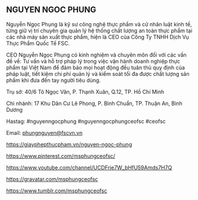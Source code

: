 ## NGUYEN NGOC PHUNG

Nguyễn Ngọc Phụng là kỹ sư công nghệ thực phẩm và cử nhân luật kinh tế, từng giữ vị trí chuyên gia quản lý hệ thống chất lượng an toàn thực phẩm tại các nhà máy sản xuất thực phẩm, hiện là CEO của Công Ty TNHH Dịch Vụ Thực Phẩm Quốc Tế FSC.

CEO Nguyễn Ngọc Phụng có kinh nghiệm và chuyên môn đối với các vấn đề về: Tư vấn và hỗ trợ pháp lý trong việc vận hành doanh nghiệp thực phẩm tại Việt Nam để đảm bảo mọi hoạt động đều tuân thủ quy định của pháp luật, tiết kiệm chi phí quản lý và kiểm soát tối đa được chất lượng sản phẩm khi đưa đến tay người tiêu dùng.

Trụ sở: 40/6 Tô Ngọc Vân, P. Thạnh Xuân, Q.12, TP. Hồ Chí Minh

Chi nhánh: 17 Khu Dân Cư Lê Phong, P. Bình Chuẩn, TP. Thuận An, Bình Dương

Hastag: #nguyenngocphung #nguyenngocphungceofsc #ceofsc

Email: phungnguyen@fscvn.vn

https://giayphepthucpham.vn/nguyen-ngoc-phung

https://www.pinterest.com/msphungceofsc/

https://www.youtube.com/channel/UCDFrje7W_bHfU59Amds7H7Q

https://gravatar.com/msphungceofsc

https://www.tumblr.com/msphungceofsc
